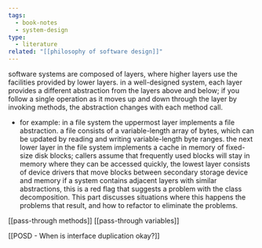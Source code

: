 ```yaml
---
tags:
  - book-notes
  - system-design
type:
  - literature
related: "[[philosophy of software design]]"
---
```

software systems are composed of layers, where higher layers use the facilities provided by lower layers. in a well-designed system, each layer provides a different abstraction from the layers above and below; if you follow a single operation as it moves up and down through the layer by invoking methods, the abstraction changes with each method call.
- for example: in a file system the uppermost layer implements a file abstraction. a file consists of a variable-length array of bytes, which can be updated by reading and writing variable-length byte ranges. the next lower layer in the file system implements a cache in memory of fixed-size disk blocks; callers assume that frequently used blocks will stay in memory where they can be accessed quickly, the lowest layer consists of device drivers that move blocks between secondary storage device and memory
if a system contains adjacent layers with similar abstractions, this is a red flag that suggests a problem with the class decomposition. This part discusses situations where this happens the problems that result, and how to refactor to eliminate the problems.

[[pass-through methods]]
[[pass-through variables]]

[[POSD - When is interface duplication okay?]]
